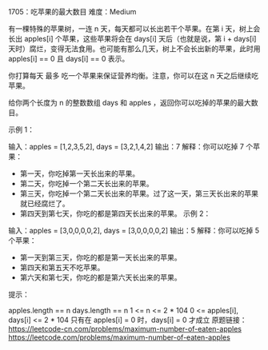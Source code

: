 1705：吃苹果的最大数目
难度：Medium

有一棵特殊的苹果树，一连 n 天，每天都可以长出若干个苹果。在第 i 天，树上会长出 apples[i] 个苹果，这些苹果将会在 days[i] 天后（也就是说，第 i + days[i] 天时）腐烂，变得无法食用。也可能有那么几天，树上不会长出新的苹果，此时用 apples[i] == 0 且 days[i] == 0 表示。

你打算每天 最多 吃一个苹果来保证营养均衡。注意，你可以在这 n 天之后继续吃苹果。

给你两个长度为 n 的整数数组 days 和 apples ，返回你可以吃掉的苹果的最大数目。



示例 1：

输入：apples = [1,2,3,5,2], days = [3,2,1,4,2]
输出：7
解释：你可以吃掉 7 个苹果：
- 第一天，你吃掉第一天长出来的苹果。
- 第二天，你吃掉一个第二天长出来的苹果。
- 第三天，你吃掉一个第二天长出来的苹果。过了这一天，第三天长出来的苹果就已经腐烂了。
- 第四天到第七天，你吃的都是第四天长出来的苹果。
示例 2：

输入：apples = [3,0,0,0,0,2], days = [3,0,0,0,0,2]
输出：5
解释：你可以吃掉 5 个苹果：
- 第一天到第三天，你吃的都是第一天长出来的苹果。
- 第四天和第五天不吃苹果。
- 第六天和第七天，你吃的都是第六天长出来的苹果。


提示：

apples.length == n
days.length == n
1 <= n <= 2 * 104
0 <= apples[i], days[i] <= 2 * 104
只有在 apples[i] = 0 时，days[i] = 0 才成立
原题链接：https://leetcode-cn.com/problems/maximum-number-of-eaten-apples
https://leetcode.com/problems/maximum-number-of-eaten-apples
